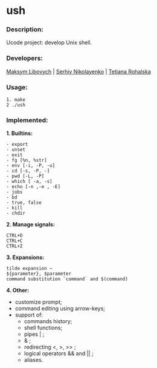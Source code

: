 # ush
 ### Description:
 Ucode project: develop Unix shell. 
 ### Developers:
 [Maksym Libovych](https://github.com/mlibovych) | 
 [Serhiy Nikolayenko](https://github.com/N-911) | 
 [Tetiana Rohalska](https://github.com/trohalska)
 
 ### Usage:
 ```
 1. make
 2 ./ush
 ```
 ### Implemented:
 **1. Builtins:**
 ```
 - export
 - unset
 - exit
 - fg [%n, %str]
 - env [-i, -P, -u]
 - cd [-s, -P, -]
 - pwd [-L, -P]
 - which [ -a, -s]
 - echo [-n ,-e , -E]
 - jobs
 - bd
 - true, false
 - kill
 - chdir
 ```
 **2. Manage signals:**
 ```
 CTRL+D
 CTRL+C
 CTRL+Z
 ```
 **3. Expansions:**
 ```
 tilde expansion ~
 ${parameter}, $parameter
 command substitution `command` and $(command)
 ``` 
 **4. Other:**
 * customize prompt;
 * command editing using arrow-keys;
 * support of:
    * commands history;
    * shell functions;
    * pipes | ;
    * & ;
    * redirecting <, >, >> ;
    * logical operators && and || ;
    * aliases.
